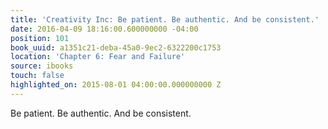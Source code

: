 ```yaml
---
title: 'Creativity Inc: Be patient. Be authentic. And be consistent.'
date: 2016-04-09 18:16:00.600000000 -04:00
position: 101
book_uuid: a1351c21-deba-45a0-9ec2-6322200c1753
location: 'Chapter 6: Fear and Failure'
source: ibooks
touch: false
highlighted_on: 2015-08-01 04:00:00.000000000 Z
---
```


Be patient. Be authentic. And be consistent.
